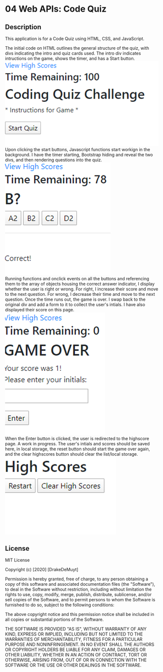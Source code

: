 # 04 Web APIs: Code Quiz

## Description 
This application is for a Code Quiz using HTML, CSS, and JavaScript.

The initial code on HTML outlines the general structure of the quiz, with divs indicating the intro and quiz cards used. The intro div indicates intructions on the game, shows the timer, and has a Start button.
<br><img src="./Assets/intro_codequiz.png"><br>
Upon clicking the start buttons, Javascript functions start workign in the background. I have the timer starting, Bootstrap hiding and reveal the two divs, and then rendering questions into the quiz.
<br><img src="./Assets/quiz_codequiz.png"><br>
Running functions and onclick events on all the buttons and referencing them to the array of objects housing the correct answer indicator, I display whether the user is right or wrong. For right, I increase their score and move to the next question. For wrong, I decrease their time and move to the next question. Once the time runs out, the game is over. I swap back to the original div and add a form to it to collect the user's intials. I have also displayed their score on this page.
<br><img src="./Assets/gameover_codequiz.png"><br>
When the Enter button is clicked, the user is redirected to the highscore page. A work in progress. The user's intials and scores should be saved here, in local storage, the reset button should start the game over again, and the clear highscores button should clear the list/local storage.
<br><img src="./Assets/highscores_codequiz.png">

## License
MIT License

Copyright (c) [2020] [DrakeDeMuyt]

Permission is hereby granted, free of charge, to any person obtaining a copy
of this software and associated documentation files (the "Software"), to deal
in the Software without restriction, including without limitation the rights
to use, copy, modify, merge, publish, distribute, sublicense, and/or sell
copies of the Software, and to permit persons to whom the Software is
furnished to do so, subject to the following conditions:

The above copyright notice and this permission notice shall be included in all
copies or substantial portions of the Software.

THE SOFTWARE IS PROVIDED "AS IS", WITHOUT WARRANTY OF ANY KIND, EXPRESS OR
IMPLIED, INCLUDING BUT NOT LIMITED TO THE WARRANTIES OF MERCHANTABILITY,
FITNESS FOR A PARTICULAR PURPOSE AND NONINFRINGEMENT. IN NO EVENT SHALL THE
AUTHORS OR COPYRIGHT HOLDERS BE LIABLE FOR ANY CLAIM, DAMAGES OR OTHER
LIABILITY, WHETHER IN AN ACTION OF CONTRACT, TORT OR OTHERWISE, ARISING FROM,
OUT OF OR IN CONNECTION WITH THE SOFTWARE OR THE USE OR OTHER DEALINGS IN THE
SOFTWARE.

